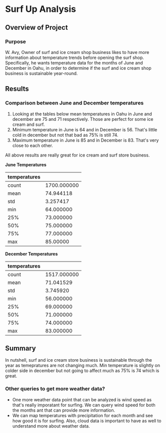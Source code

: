 # Surf Up Analysis
## Overview of Project
### Purpose
W. Avy, Owner of surf and ice cream shop business likes to have more information about temperature trends before opening the surf shop. Specifically, he wants temperature data for the months of June and December in Oahu, in order to determine if the surf and ice cream shop business is sustainable year-round. 

## Results
### Comparison between June and December temperatures

1. Looking at the tables below mean temperatures in Oahu in June and december are 75 and 71 respectively. Those are perfect for some ice cream and surf. 
2. Minimum temperature in June is 64 and in December is 56. That's little cold in december but not that bad as 75% is still 74.  
3. Maximum temperature in June is 85 and in December is 83. That's very close to each other. 

All above results are really great for ice cream and surf store business. 

**June Temperatures**

| temperatures |             |
|--------------|-------------|
| count        | 1700.000000 |
| mean         | 74.944118   |
| std          | 3.257417    |
| min          | 64.000000   |
| 25%          | 73.000000   |
| 50%          | 75.000000   |
| 75%          | 77.000000   |
| max          | 85.00000    |

**December Temperatures**

| temperatures |             |
|--------------|-------------|
| count        | 1517.000000 |
| mean         | 71.041529   |
| std          | 3.745920    |
| min          | 56.000000   |
| 25%          | 69.000000   |
| 50%          | 71.000000   |
| 75%          | 74.000000   |
| max          | 83.000000   |

## Summary

In nutshell, surf and ice cream store business is sustainable through the year as temepratures are not changing much. Min temperature is slightly on colder side in december but not going to affect much as 75% is 74 which is great. 

### Other queries to get more weather data?
- One more weather data point that can be analyzed is wind speed as that's really imporatant for surfing. We can query wind speed for both the months ant that can provide more information. 
- We can map temperatures with precipitation for each month and see how good it is for surfing. Also, cloud data is important to have as well to understand more about weather data.   


